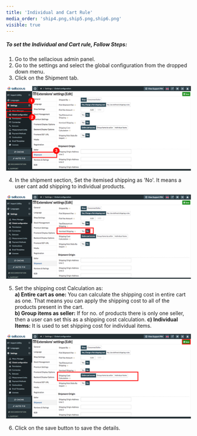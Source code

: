 ```yaml
---
title: 'Individual and Cart Rule'
media_order: 'ship4.png,ship5.png,ship6.png'
visible: true
---
```


##### **To set the Individual and Cart rule, Follow Steps:**

1. Go to the sellacious admin panel.
2. Go to the settings and select the global configuration from the dropped down menu.
3. Click on the Shipment tab.

![](ship4.png)

4. In the shipment section, Set the itemised shipping as 'No'. It means a user cant add shipping to individual products. 

![](ship5.png)

5. Set the shipping cost Calculation as: <br>
	**a) Entire cart as one:** You can calculate the shipping cost in entire cart as one. That means you can apply            the shipping cost to all of the products present in the cart.<br>
    **b) Group items as seller:** If for no. of products there is only one seller, then a user can  set this as a 
         shipping cost calculation.
    **c) Individual Items:** It is used to set shipping cost for individual items.
    
![](ship6.png)
    
6. Click on the save button to save the details.  
  
   